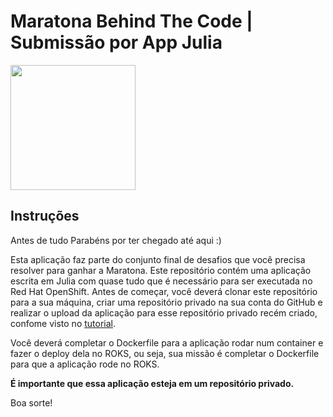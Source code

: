 # Maratona Behind The Code | Submissão por App Julia

<img src="https://julialang.org/assets/infra/logo.svg" width="200rem" />

## Instruções

Antes de tudo Parabéns por ter chegado até aqui :)

Esta aplicação faz parte do conjunto final de desafios que você precisa resolver para ganhar a Maratona. Este repositório contém uma aplicação escrita em Julia com quase tudo que é necessário para ser executada no Red Hat OpenShift. Antes de começar, você deverá clonar este repositório para a sua máquina, criar uma repositório privado na sua conta do GitHub e realizar o upload da aplicação para esse repositório privado recém criado, confome visto no [tutorial](https://github.com/MBTC-2020-TOP100/OPENSHIFT-TUTORIAL).

Você deverá completar o Dockerfile para a aplicação rodar num container e fazer o deploy dela no ROKS, ou seja, sua missão é completar o Dockerfile para que a aplicação rode no ROKS.

**É importante que essa aplicação esteja em um repositório privado.**

Boa sorte!